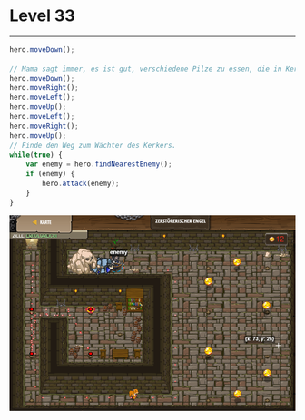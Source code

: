 # Level 33
___

```js
hero.moveDown();

// Mama sagt immer, es ist gut, verschiedene Pilze zu essen, die in Kerkern wachsen.
hero.moveDown();
hero.moveRight();
hero.moveLeft();
hero.moveUp();
hero.moveLeft();
hero.moveRight();
hero.moveUp();
// Finde den Weg zum Wächter des Kerkers.
while(true) {
    var enemy = hero.findNearestEnemy();
    if (enemy) {
        hero.attack(enemy);
    }
}
```
<img src="images/level33.png" width= 700 />